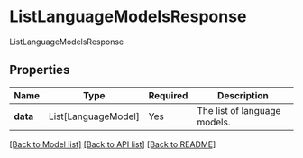# ListLanguageModelsResponse

ListLanguageModelsResponse

## Properties
| Name | Type | Required | Description |
| ------------ | ------------- | ------------- | ------------- |
**data** | List[LanguageModel] | Yes | The list of language models. |


[[Back to Model list]](../../../README.md#models-v2-link) [[Back to API list]](../../README.md#documentation-for-api-endpoints) [[Back to README]](../../README.md)
